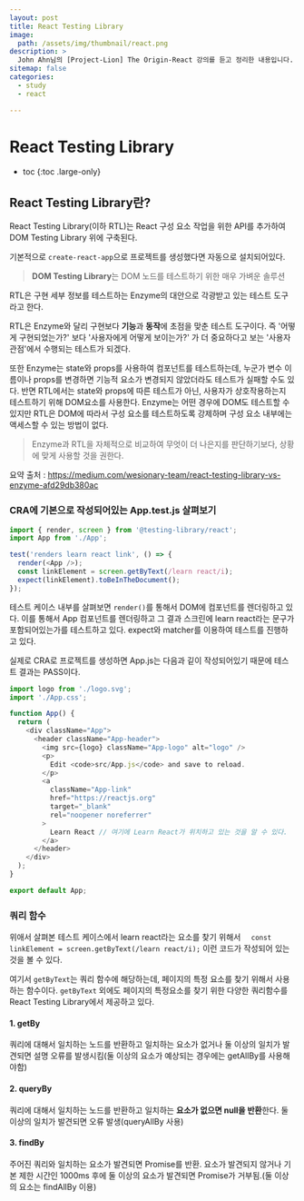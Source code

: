 ```yaml
---
layout: post
title: React Testing Library
image:
  path: /assets/img/thumbnail/react.png
description: >
  John Ahn님의 [Project-Lion] The Origin-React 강의를 듣고 정리한 내용입니다.
sitemap: false
categories:
  - study
  - react

---
```

# React Testing Library

* toc
{:toc .large-only}

## React Testing Library란?
React Testing Library(이하 RTL)는 React 구성 요소 작업을 위한 API를 추가하여 DOM Testing Library 위에 구축된다.

기본적으로 `create-react-app`으로 프로젝트를 생성했다면 자동으로 설치되어있다.


> **DOM Testing Library**는 DOM 노드를 테스트하기 위한 매우 가벼운 솔루션  


RTL은 구현 세부 정보를 테스트하는 Enzyme의 대안으로 각광받고 있는 테스트 도구라고 한다.

RTL은 Enzyme와 달리 구현보다 **기능**과 **동작**에 초점을 맞춘 테스트 도구이다. 즉 '어떻게 구현되었는가?' 보다 '사용자에게 어떻게 보이는가?' 가 더 중요하다고 보는 '사용자 관점'에서 수행되는 테스트가 되겠다.

또한 Enzyme는 state와 props를 사용하여 컴포넌트를 테스트하는데, 누군가 변수 이름이나 props를 변경하면 기능적 요소가 변경되지 않았더라도 테스트가 실패할 수도 있다.
반면 RTL에서는 state와 props에 따른 테스트가 아닌, 사용자가 상호작용하는지 테스트하기 위해 DOM요소를 사용한다. Enzyme는 어떤 경우에 DOM도 테스트할 수 있지만 RTL은 DOM에 따라서 구성 요소를 테스트하도록 강제하며 구성 요소 내부에는 액세스할 수 있는 방법이 없다.

> Enzyme과 RTL을 자체적으로 비교하여 무엇이 더 나은지를 판단하기보다, 상황에 맞게 사용할 것을 권한다.

요약 출처 : https://medium.com/wesionary-team/react-testing-library-vs-enzyme-afd29db380ac

### CRA에 기본으로 작성되어있는 App.test.js 살펴보기

```javascript
import { render, screen } from '@testing-library/react';
import App from './App';

test('renders learn react link', () => {
  render(<App />);
  const linkElement = screen.getByText(/learn react/i);
  expect(linkElement).toBeInTheDocument();
});
```

테스트 케이스 내부를 살펴보면
`render()`를 통해서 DOM에 컴포넌트를 렌더링하고 있다. 이를 통해서 App 컴포넌트를 렌더링하고 그 결과 스크린에 learn react라는 문구가 포함되어있는가를 테스트하고 있다.
expect와 matcher를 이용하여 테스트를 진행하고 있다.

실제로 CRA로 프로젝트를 생성하면 App.js는 다음과 깉이 작성되어있기 때문에 테스트 결과는 PASS이다.
```javascript
import logo from './logo.svg';
import './App.css';

function App() {
  return (
    <div className="App">
      <header className="App-header">
        <img src={logo} className="App-logo" alt="logo" />
        <p>
          Edit <code>src/App.js</code> and save to reload.
        </p>
        <a
          className="App-link"
          href="https://reactjs.org"
          target="_blank"
          rel="noopener noreferrer"
        >
          Learn React // 여기에 Learn React가 위치하고 있는 것을 알 수 있다.
        </a>
      </header>
    </div>
  );
}

export default App;
```

### 쿼리 함수
위애서 살펴본 테스트 케이스에서 learn react라는 요소를 찾기 위해서 `  const linkElement = screen.getByText(/learn react/i);` 이런 코드가 작성되어 있는 것을 볼 수 있다.

여기서 `getByText`는 쿼리 함수에 해당하는데, 페이지의 특정 요소를 찾기 위해서 사용하는 함수이다. `getByText` 외에도 페이지의 특정요소를 찾기 위한 다양한 쿼리함수를 React Testing Library에서 제공하고 있다.

#### 1. getBy
쿼리에 대해서 일치하는 노드를 반환하고 일치하는 요소가 없거나 둘 이상의 일치가 발견되면 설명 오류를 발생시킴(둘 이상의 요소가 예상되는 경우에는 getAllBy를 사용해야함)

#### 2. queryBy
쿼리에 대해서 일치하는 노드를 반환하고 일치하는 **요소가 없으면 null을 반환**한다. 둘 이상의 일치가 발견되면 오류 발생(queryAllBy 사용)

#### 3. findBy
주어진 쿼리와 일치하는 요소가 발견되면 Promise를 반환. 요소가 발견되지 않거나 기본 제한 시간인 1000ms 후에 둘 이상의 요소가 발견되면 Promise가 거부됨.(둘 이상의 요소는 findAllBy 이용)

